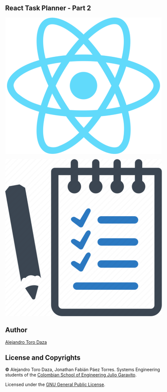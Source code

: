 ## React Task Planner - Part 2

![img](https://github.com/ieti-eci/react-task-planner-2-AlejandroToro/blob/main/img/React.png)

![img](https://github.com/ieti-eci/react-task-planner-2-AlejandroToro/blob/main/img/Task%20Planner.png)

## Author

[Alejandro Toro Daza](https://github.com/Skullzo)

## License and Copyrights

**©** Alejandro Toro Daza, Jonathan Fabián Páez Torres. Systems Engineering students of the [Colombian School of Engineering Julio Garavito](https://www.escuelaing.edu.co/es/).

Licensed under the [GNU General Public License](https://github.com/ieti-eci/react-task-planner-2-AlejandroToro/blob/main/LICENSE).
